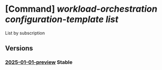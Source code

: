 # [Command] _workload-orchestration configuration-template list_

List by subscription

## Versions

### [2025-01-01-preview](/Resources/mgmt-plane/L3N1YnNjcmlwdGlvbnMve30vcHJvdmlkZXJzL21pY3Jvc29mdC5lZGdlL2NvbmZpZ3VyYXRpb250ZW1wbGF0ZXM=/2025-01-01-preview.xml) **Stable**

<!-- mgmt-plane /subscriptions/{}/providers/microsoft.edge/configurationtemplates 2025-01-01-preview -->
<!-- mgmt-plane /subscriptions/{}/resourcegroups/{}/providers/microsoft.edge/configurationtemplates 2025-01-01-preview -->

